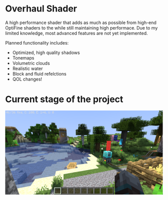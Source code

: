 # Overhaul Shader
A high performance shader that adds as much as possible from high-end OptiFine shaders to the while still maintaining high performace. Due to my limited knowledge, most advanced features are not yet implemented.

Planned functionality includes:
- Optimized, high quality shadows
- Tonemaps
- Volumetric clouds
- Realistic water
- Block and fluid refelctions
- QOL changes!

# Current stage of the project

![screenshot](./2022-07-24_13.54.05.png)

